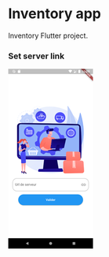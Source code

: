 # Inventory app

Inventory Flutter project.

### Set server link
![server link](https://github.com/Medomane/Inventory/blob/main/app/1-.png?raw=true)